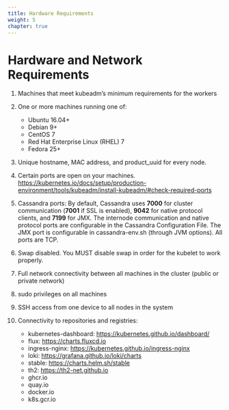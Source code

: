```yaml
---
title: Hardware Requirements
weight: 5
chapter: true
---
```


# Hardware and Network Requirements

1. Machines that meet kubeadm’s minimum requirements for the workers

2. One or more machines running one of:

   - Ubuntu 16.04+
   - Debian 9+
   - CentOS 7
   - Red Hat Enterprise Linux (RHEL) 7
   - Fedora 25+
3. Unique hostname, MAC address, and product_uuid for every node.

4. Certain ports are open on your machines. https://kubernetes.io/docs/setup/production-environment/tools/kubeadm/install-kubeadm/#check-required-ports

5. Cassandra ports: By default, Cassandra uses **7000** for cluster communication 
(**7001** if SSL is enabled), **9042** for native protocol clients, 
and **7199** for JMX. The internode communication and native protocol 
ports are configurable in the Cassandra Configuration File. The JMX 
port is configurable in cassandra-env.sh (through JVM options). All ports are TCP.

6. Swap disabled. You MUST disable swap in order for the kubelet to work properly.

7. Full network connectivity between all machines in the cluster (public or private network)

8. sudo privileges on all machines

9. SSH access from one device to all nodes in the system

10. Connectivity to repositories and registries:
    - kubernetes-dashboard: https://kubernetes.github.io/dashboard/
    - flux: https://charts.fluxcd.io
    - ingress-nginx: https://kubernetes.github.io/ingress-nginx
    - loki: https://grafana.github.io/loki/charts
    - stable: https://charts.helm.sh/stable
    - th2: https://th2-net.github.io
    - ghcr.io
    - quay.io
    - docker.io
    - k8s.gcr.io
